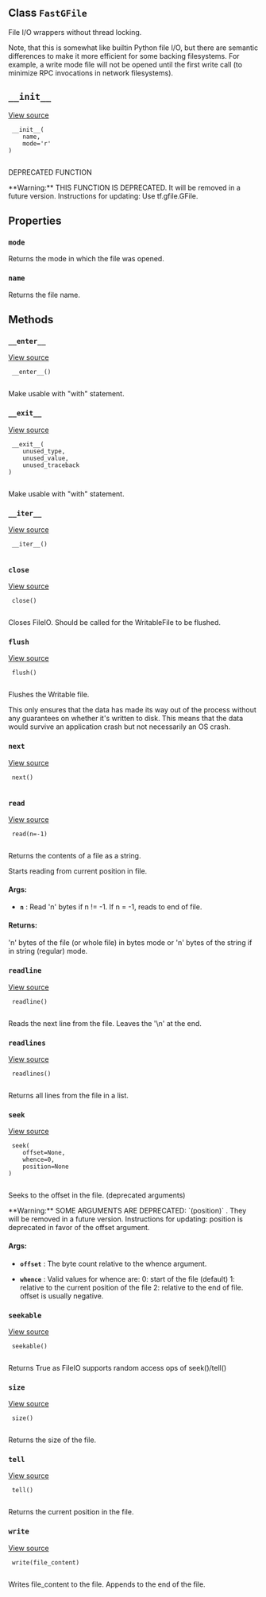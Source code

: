 

## Class  `FastGFile` 
File I/O wrappers without thread locking.

Note, that this  is somewhat like builtin Python  file I/O, but
there are  semantic differences to  make it more  efficient for
some backing filesystems.  For example, a write  mode file will
not  be opened  until the  first  write call  (to minimize  RPC
invocations in network filesystems).



##  `__init__` 
[View source](https://github.com/tensorflow/tensorflow/blob/r2.0/tensorflow/python/platform/gfile.py#L66-L68)



```
 __init__(
    name,
    mode='r'
)
 
```

DEPRECATED FUNCTION


<aside class="warning">**Warning:**  THIS FUNCTION IS DEPRECATED. It will be removed in a future version.
Instructions for updating:
Use tf.gfile.GFile.</aside>


## Properties


###  `mode` 
Returns the mode in which the file was opened.



###  `name` 
Returns the file name.



## Methods


###  `__enter__` 
[View source](https://github.com/tensorflow/tensorflow/blob/r2.0/tensorflow/python/lib/io/file_io.py#L202-L204)



```
 __enter__()
 
```

Make usable with "with" statement.



###  `__exit__` 
[View source](https://github.com/tensorflow/tensorflow/blob/r2.0/tensorflow/python/lib/io/file_io.py#L206-L208)



```
 __exit__(
    unused_type,
    unused_value,
    unused_traceback
)
 
```

Make usable with "with" statement.



###  `__iter__` 
[View source](https://github.com/tensorflow/tensorflow/blob/r2.0/tensorflow/python/lib/io/file_io.py#L210-L211)



```
 __iter__()
 
```



###  `close` 
[View source](https://github.com/tensorflow/tensorflow/blob/r2.0/tensorflow/python/lib/io/file_io.py#L234-L241)



```
 close()
 
```

Closes FileIO. Should be called for the WritableFile to be flushed.



###  `flush` 
[View source](https://github.com/tensorflow/tensorflow/blob/r2.0/tensorflow/python/lib/io/file_io.py#L222-L232)



```
 flush()
 
```

Flushes the Writable file.

This only ensures that the data has made its way out of the process without
any guarantees on whether it's written to disk. This means that the
data would survive an application crash but not necessarily an OS crash.



###  `next` 
[View source](https://github.com/tensorflow/tensorflow/blob/r2.0/tensorflow/python/lib/io/file_io.py#L213-L217)



```
 next()
 
```



###  `read` 
[View source](https://github.com/tensorflow/tensorflow/blob/r2.0/tensorflow/python/lib/io/file_io.py#L110-L128)



```
 read(n=-1)
 
```

Returns the contents of a file as a string.

Starts reading from current position in file.



#### Args:

- **`n`** : Read 'n' bytes if n != -1. If n = -1, reads to end of file.



#### Returns:
'n' bytes of the file (or whole file) in bytes mode or 'n' bytes of the
string if in string (regular) mode.



###  `readline` 
[View source](https://github.com/tensorflow/tensorflow/blob/r2.0/tensorflow/python/lib/io/file_io.py#L176-L179)



```
 readline()
 
```

Reads the next line from the file. Leaves the '\n' at the end.



###  `readlines` 
[View source](https://github.com/tensorflow/tensorflow/blob/r2.0/tensorflow/python/lib/io/file_io.py#L181-L190)



```
 readlines()
 
```

Returns all lines from the file in a list.



###  `seek` 
[View source](https://github.com/tensorflow/tensorflow/blob/r2.0/tensorflow/python/lib/io/file_io.py#L130-L174)



```
 seek(
    offset=None,
    whence=0,
    position=None
)
 
```

Seeks to the offset in the file. (deprecated arguments)


<aside class="warning">**Warning:**  SOME ARGUMENTS ARE DEPRECATED:  `(position)` . They will be removed in a future version.
Instructions for updating:
position is deprecated in favor of the offset argument.</aside>


#### Args:

- **`offset`** : The byte count relative to the whence argument.

- **`whence`** : Valid values for whence are:
0: start of the file (default)
1: relative to the current position of the file
2: relative to the end of file. offset is usually negative.



###  `seekable` 
[View source](https://github.com/tensorflow/tensorflow/blob/r2.0/tensorflow/python/lib/io/file_io.py#L243-L245)



```
 seekable()
 
```

Returns True as FileIO supports random access ops of seek()/tell()



###  `size` 
[View source](https://github.com/tensorflow/tensorflow/blob/r2.0/tensorflow/python/lib/io/file_io.py#L100-L102)



```
 size()
 
```

Returns the size of the file.



###  `tell` 
[View source](https://github.com/tensorflow/tensorflow/blob/r2.0/tensorflow/python/lib/io/file_io.py#L192-L200)



```
 tell()
 
```

Returns the current position in the file.



###  `write` 
[View source](https://github.com/tensorflow/tensorflow/blob/r2.0/tensorflow/python/lib/io/file_io.py#L104-L108)



```
 write(file_content)
 
```

Writes file_content to the file. Appends to the end of the file.

